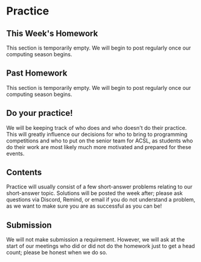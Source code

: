 # Practice

## This Week's Homework

This section is temporarily empty. We will begin to post regularly once our computing season begins.

## Past Homework

This section is temporarily empty. We will begin to post regularly once our computing season begins.

## Do your practice!

We will be keeping track of who does and who doesn't do their practice. This will greatly influence our decisions
for who to bring to programming competitions and who to put on the senior team for ACSL, as students who
do their work are most likely much more motivated and prepared for these events.

## Contents

Practice will usually consist of a few short-answer problems relating to our short-answer topic. Solutions will be posted the week after; please ask questions
via Discord, Remind, or email if you do not understand a problem, as we want to make sure you are as successful as you can be!

## Submission

We will not make submission a requirement. However, we will ask at the start of our meetings who did or did not do the homework just to get a head count;
please be honest when we do so.

